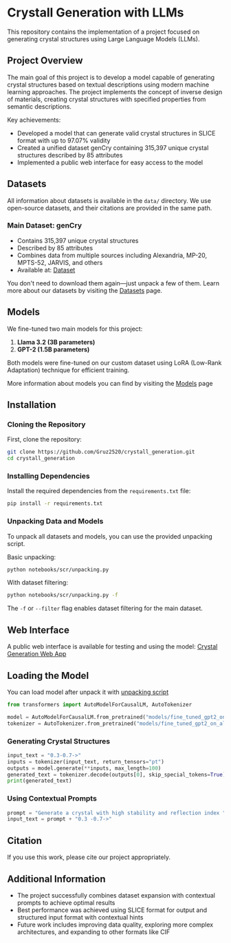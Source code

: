 # Crystall Generation with LLMs

This repository contains the implementation of a project focused on generating crystal structures using Large Language Models (LLMs).

## Project Overview

The main goal of this project is to develop a model capable of generating crystal structures based on textual descriptions using modern machine learning approaches. The project implements the concept of inverse design of materials, creating crystal structures with specified properties from semantic descriptions.

Key achievements:
- Developed a model that can generate valid crystal structures in SLICE format with up to 97.07% validity
- Created a unified dataset genCry containing 315,397 unique crystal structures described by 85 attributes
- Implemented a public web interface for easy access to the model

## Datasets

All information about datasets is available in the `data/` directory. We use open-source datasets, and their citations are provided in the same path.

### Main Dataset: genCry
- Contains 315,397 unique crystal structures
- Described by 85 attributes
- Combines data from multiple sources including Alexandria, MP-20, MPTS-52, JARVIS, and others
- Available at: [Dataset](data/)

You don't need to download them again—just unpack a few of them. Learn more about our datasets by visiting the [Datasets](data/) page.

## Models

We fine-tuned two main models for this project:
1. **Llama 3.2 (3B parameters)**
2. **GPT-2 (1.5B parameters)**

Both models were fine-tuned on our custom dataset using LoRA (Low-Rank Adaptation) technique for efficient training.

More information about models you can find by visiting the [Models](models/) page

## Installation

### Cloning the Repository
First, clone the repository:
```bash
git clone https://github.com/Gruz2520/crystall_generation.git
cd crystall_generation
```

### Installing Dependencies
Install the required dependencies from the `requirements.txt` file:
```bash
pip install -r requirements.txt
```

### Unpacking Data and Models
To unpack all datasets and models, you can use the provided unpacking script.

Basic unpacking:
```bash
python notebooks/scr/unpacking.py
```

With dataset filtering:
```bash
python notebooks/scr/unpacking.py -f
```
The `-f` or `--filter` flag enables dataset filtering for the main dataset.

## Web Interface
A public web interface is available for testing and using the model:
[Crystal Generation Web App](https://gencry.streamlit.app/)

## Loading the Model

You can load model after unpack it with [unpacking script](unpacking-data-and-models)

```python
from transformers import AutoModelForCausalLM, AutoTokenizer

model = AutoModelForCausalLM.from_pretrained("models/fine_tuned_gpt2_on_alex_full")
tokenizer = AutoTokenizer.from_pretrained("models/fine_tuned_gpt2_on_alex_full")
```

### Generating Crystal Structures

```python
input_text = "0.3-0.7->"
inputs = tokenizer(input_text, return_tensors="pt")
outputs = model.generate(**inputs, max_length=100)
generated_text = tokenizer.decode(outputs[0], skip_special_tokens=True)
print(generated_text)
```

### Using Contextual Prompts

```python
prompt = "Generate a crystal with high stability and reflection index "
input_text = prompt + "0.3 -0.7->"
```

## Citation
If you use this work, please cite our project appropriately.

## Additional Information
- The project successfully combines dataset expansion with contextual prompts to achieve optimal results
- Best performance was achieved using SLICE format for output and structured input format with contextual hints
- Future work includes improving data quality, exploring more complex architectures, and expanding to other formats like CIF
